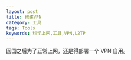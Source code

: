 ```yaml
---
layout: post
title: 搭建VPN
category: 工具
tags: Tools
keywords: 科学上网,工具,VPN,L2TP
---
```


回国之后为了正常上网，还是得部署一个 VPN 自用。


